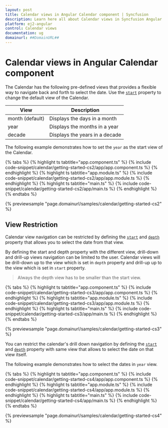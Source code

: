 ```yaml
---
layout: post
title: Calendar views in Angular Calendar component | Syncfusion
description: Learn here all about Calendar views in Syncfusion Angular Calendar component of Syncfusion Essential JS 2 and more.
platform: ej2-angular
control: Calendar views 
documentation: ug
domainurl: ##DomainURL##
---
```


# Calendar views in Angular Calendar component

The Calendar has the following pre-defined views that provides a flexible way to navigate back and forth to select the date.
Use the [`start`](https://ej2.syncfusion.com/angular/documentation/api/calendar#start) property to change the default view of the Calendar.

| **View** | **Description** |
| --- | --- |
| month (default) | Displays the days in a month |
| year | Displays the months in a year |
| decade | Displays the years in a decade |

The following example demonstrates how to set the `year` as the start view of the Calendar.

{% tabs %}
{% highlight ts tabtitle="app.component.ts" %}
{% include code-snippet/calendar/getting-started-cs2/app/app.component.ts %}
{% endhighlight %}
{% highlight ts tabtitle="app.module.ts" %}
{% include code-snippet/calendar/getting-started-cs2/app/app.module.ts %}
{% endhighlight %}
{% highlight ts tabtitle="main.ts" %}
{% include code-snippet/calendar/getting-started-cs2/app/main.ts %}
{% endhighlight %}
{% endtabs %}
  
{% previewsample "page.domainurl/samples/calendar/getting-started-cs2" %}

## View Restriction

Calendar view navigation can be restricted by defining the  [`start`](https://ej2.syncfusion.com/angular/documentation/api/calendar#start) and [`depth`](https://ej2.syncfusion.com/angular/documentation/api/calendar#depth) property that allows you to select the date from that view.

By defining the start and depth property with the different view, drill-down and drill-up views navigation can be limited to the user. Calendar views will be drill-down up to the view which is set in `depth` property and drill-up up to the view which is set in `start` property.

> Always the depth view has to be smaller than the start view.

{% tabs %}
{% highlight ts tabtitle="app.component.ts" %}
{% include code-snippet/calendar/getting-started-cs3/app/app.component.ts %}
{% endhighlight %}
{% highlight ts tabtitle="app.module.ts" %}
{% include code-snippet/calendar/getting-started-cs3/app/app.module.ts %}
{% endhighlight %}
{% highlight ts tabtitle="main.ts" %}
{% include code-snippet/calendar/getting-started-cs3/app/main.ts %}
{% endhighlight %}
{% endtabs %}
  
{% previewsample "page.domainurl/samples/calendar/getting-started-cs3" %}

You can restrict the calendar's drill down navigation by defining the [`start`](https://ej2.syncfusion.com/angular/documentation/api/calendar#start) and [`depth`](https://ej2.syncfusion.com/angular/documentation/api/calendar#depth) property with same view that allows to select the date on that view itself.

The following example demonstrates how to select the dates in `year` view.

{% tabs %}
{% highlight ts tabtitle="app.component.ts" %}
{% include code-snippet/calendar/getting-started-cs4/app/app.component.ts %}
{% endhighlight %}
{% highlight ts tabtitle="app.module.ts" %}
{% include code-snippet/calendar/getting-started-cs4/app/app.module.ts %}
{% endhighlight %}
{% highlight ts tabtitle="main.ts" %}
{% include code-snippet/calendar/getting-started-cs4/app/main.ts %}
{% endhighlight %}
{% endtabs %}
  
{% previewsample "page.domainurl/samples/calendar/getting-started-cs4" %}
